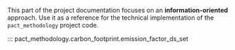 This part of the project documentation focuses on
an **information-oriented** approach. Use it as a
reference for the technical implementation of the
`pact_methodology` project code.

::: pact_methodology.carbon_footprint.emission_factor_ds_set
